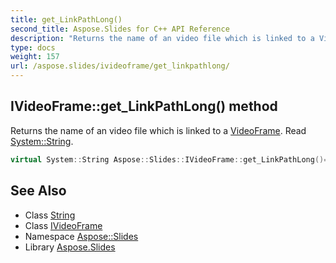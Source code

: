 ```yaml
---
title: get_LinkPathLong()
second_title: Aspose.Slides for C++ API Reference
description: "Returns the name of an video file which is linked to a VideoFrame. Read System::String."
type: docs
weight: 157
url: /aspose.slides/ivideoframe/get_linkpathlong/
---
```

## IVideoFrame::get_LinkPathLong() method


Returns the name of an video file which is linked to a [VideoFrame](../../videoframe/). Read [System::String](../../../system/string/).

```cpp
virtual System::String Aspose::Slides::IVideoFrame::get_LinkPathLong()=0
```

## See Also

* Class [String](../../../system/string/)
* Class [IVideoFrame](../)
* Namespace [Aspose::Slides](../../)
* Library [Aspose.Slides](../../../)